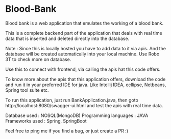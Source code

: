 # Blood-Bank
Blood bank is a web application that emulates the working of a blood bank.

This is a complete backend part of the application that deals with real time data that is inserted and deleted directly into the database.

Note : Since this is locally hosted you have to add data to it via apis. And the database will be created automatically into your local machine.
Use Robo 3T to check more on database.

Use this to connect with frontend, via calling the apis hat this code offers.

To know more about the apis that this application offers, download the code and run it in your preferred IDE for java.
Like Intellij IDEA, ecllipse, Netbeans, Spring tool suite etc.

To run this application, just run BankApplication.java, then goto http://localhost:8080/swagger-ui.html and test the apis with real time data.

Database used : NOSQL(MongoDB)
Programming languages : JAVA
Frameworks used : Spring, SpringBoot

Feel free to ping me if you find a bug, or just create a PR :)
